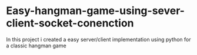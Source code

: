 # Easy-hangman-game-using-sever-client-socket-conenction
In this project i created a easy server/client implementation using python for a classic hangman game

